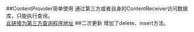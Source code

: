 ##ContentProvider简单使用
通过第三方或者自身的ContentReceiver访问数据库，只能执行查询。  
[此链接为第三方查询程序地址](https://github.com/IzayoiShiro/test_ContentProvider)
##二次更新
增加了delete、insert方法。